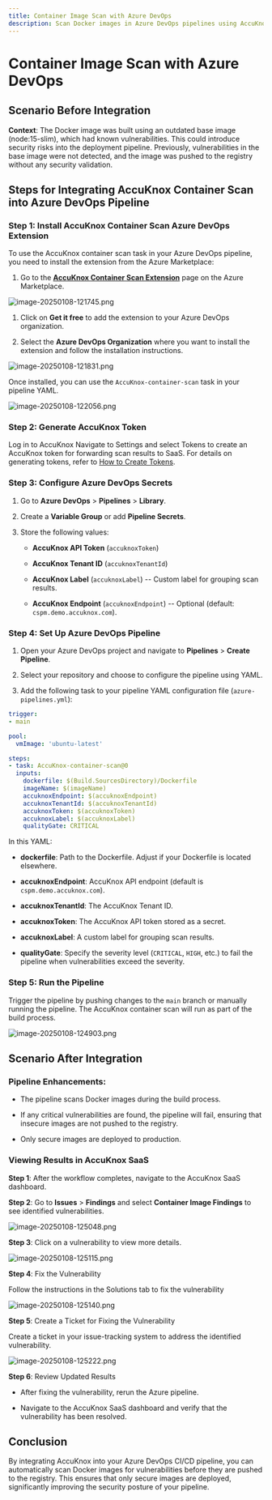 ```yaml
---
title: Container Image Scan with Azure DevOps
description: Scan Docker images in Azure DevOps pipelines using AccuKnox container scanning to identify and resolve vulnerabilities in containerized environments.
---
```


# Container Image Scan with Azure DevOps

## Scenario Before Integration

**Context**: The Docker image was built using an outdated base image (node:15-slim), which had known vulnerabilities. This could introduce security risks into the deployment pipeline. Previously, vulnerabilities in the base image were not detected, and the image was pushed to the registry without any security validation.

## **Steps for Integrating AccuKnox Container Scan into Azure DevOps Pipeline**

### **Step 1: Install AccuKnox Container Scan Azure DevOps Extension**

To use the AccuKnox container scan task in your Azure DevOps pipeline, you need to install the extension from the Azure Marketplace:

1.  Go to the [**AccuKnox Container Scan Extension**](https://marketplace.visualstudio.com/items?itemName=AccuKnox.accuknox-container-scan "https://marketplace.visualstudio.com/items?itemName=AccuKnox.accuknox-container-scan") page on the Azure Marketplace.

![image-20250108-121745.png](./images/azure-container-scan/1.png)

1.  Click on **Get it free** to add the extension to your Azure DevOps organization.

2.  Select the **Azure DevOps Organization** where you want to install the extension and follow the installation instructions.

![image-20250108-121831.png](./images/azure-container-scan/2.png)

Once installed, you can use the `AccuKnox-container-scan` task in your pipeline YAML.

![image-20250108-122056.png](./images/azure-container-scan/3.png)

### **Step 2: Generate AccuKnox Token**

Log in to AccuKnox Navigate to Settings and select Tokens to create an AccuKnox token for forwarding scan results to SaaS. For details on generating tokens, refer to [How to Create Tokens](https://help.accuknox.com/how-to/how-to-create-tokens/?h=token "https://help.accuknox.com/how-to/how-to-create-tokens/?h=token").

### **Step 3: Configure Azure DevOps Secrets**

1.  Go to **Azure DevOps** > **Pipelines** > **Library**.

2.  Create a **Variable Group** or add **Pipeline Secrets**.

3.  Store the following values:

    - **AccuKnox API Token** (`accuknoxToken`)

    - **AccuKnox Tenant ID** (`accuknoxTenantId`)

    - **AccuKnox Label** (`accuknoxLabel`) -- Custom label for grouping scan results.

    - **AccuKnox Endpoint** (`accuknoxEndpoint`) -- Optional (default: `cspm.demo.accuknox.com`).

### **Step 4: Set Up Azure DevOps Pipeline**

1.  Open your Azure DevOps project and navigate to **Pipelines** > **Create Pipeline**.

2.  Select your repository and choose to configure the pipeline using YAML.

3.  Add the following task to your pipeline YAML configuration file (`azure-pipelines.yml`):

```yaml
trigger:
- main

pool:
  vmImage: 'ubuntu-latest'

steps:
- task: AccuKnox-container-scan@0
  inputs:
    dockerfile: $(Build.SourcesDirectory)/Dockerfile
    imageName: $(imageName)
    accuknoxEndpoint: $(accuknoxEndpoint)
    accuknoxTenantId: $(accuknoxTenantId)
    accuknoxToken: $(accuknoxToken)
    accuknoxLabel: $(accuknoxLabel)
    qualityGate: CRITICAL
```

In this YAML:

- **dockerfile**: Path to the Dockerfile. Adjust if your Dockerfile is located elsewhere.

- **accuknoxEndpoint**: AccuKnox API endpoint (default is `cspm.demo.accuknox.com`).

- **accuknoxTenantId**: The AccuKnox Tenant ID.

- **accuknoxToken**: The AccuKnox API token stored as a secret.

- **accuknoxLabel**: A custom label for grouping scan results.

- **qualityGate**: Specify the severity level (`CRITICAL`, `HIGH`, etc.) to fail the pipeline when vulnerabilities exceed the severity.

### **Step 5: Run the Pipeline**

Trigger the pipeline by pushing changes to the `main` branch or manually running the pipeline. The AccuKnox container scan will run as part of the build process.

![image-20250108-124903.png](./images/azure-container-scan/4.png)

## **Scenario After Integration**

### **Pipeline Enhancements**:

- The pipeline scans Docker images during the build process.

- If any critical vulnerabilities are found, the pipeline will fail, ensuring that insecure images are not pushed to the registry.

- Only secure images are deployed to production.

### **Viewing Results in AccuKnox SaaS**

**Step 1**: After the workflow completes, navigate to the AccuKnox SaaS dashboard.

**Step 2**: Go to **Issues** > **Findings** and select **Container Image Findings** to see identified vulnerabilities.

![image-20250108-125048.png](./images/azure-container-scan/5.png)

**Step 3**: Click on a vulnerability to view more details.

![image-20250108-125115.png](./images/azure-container-scan/6.png)

**Step 4**: Fix the Vulnerability

Follow the instructions in the Solutions tab to fix the vulnerability

![image-20250108-125140.png](./images/azure-container-scan/7.png)

**Step 5**: Create a Ticket for Fixing the Vulnerability

Create a ticket in your issue-tracking system to address the identified vulnerability.

![image-20250108-125222.png](./images/azure-container-scan/8.png)

**Step 6**: Review Updated Results

- After fixing the vulnerability, rerun the Azure pipeline.

- Navigate to the AccuKnox SaaS dashboard and verify that the vulnerability has been resolved.

## **Conclusion**

By integrating AccuKnox into your Azure DevOps CI/CD pipeline, you can automatically scan Docker images for vulnerabilities before they are pushed to the registry. This ensures that only secure images are deployed, significantly improving the security posture of your pipeline.

